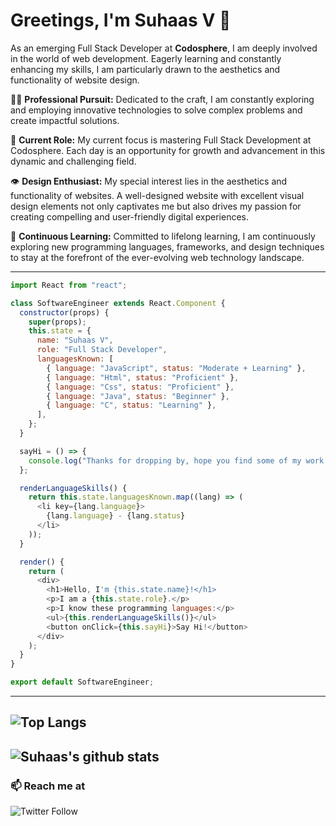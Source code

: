 # Greetings, I'm Suhaas V 👋

As an emerging Full Stack Developer at **Codosphere**, I am deeply involved in the world of web development. Eagerly learning and constantly enhancing my skills, I am particularly drawn to the aesthetics and functionality of website design.

👨‍💻 **Professional Pursuit:** Dedicated to the craft, I am constantly exploring and employing innovative technologies to solve complex problems and create impactful solutions.

🚀 **Current Role:** My current focus is mastering Full Stack Development at Codosphere. Each day is an opportunity for growth and advancement in this dynamic and challenging field.

👁️ **Design Enthusiast:** My special interest lies in the aesthetics and functionality of websites. A well-designed website with excellent visual design elements not only captivates me but also drives my passion for creating compelling and user-friendly digital experiences.

🌱 **Continuous Learning:** Committed to lifelong learning, I am continuously exploring new programming languages, frameworks, and design techniques to stay at the forefront of the ever-evolving web technology landscape.

---

```javascript
import React from "react";

class SoftwareEngineer extends React.Component {
  constructor(props) {
    super(props);
    this.state = {
      name: "Suhaas V",
      role: "Full Stack Developer",
      languagesKnown: [
        { language: "JavaScript", status: "Moderate + Learning" },
        { language: "Html", status: "Proficient" },
        { language: "Css", status: "Proficient" },
        { language: "Java", status: "Beginner" },
        { language: "C", status: "Learning" },
      ],
    };
  }

  sayHi = () => {
    console.log("Thanks for dropping by, hope you find some of my work interesting.");
  };

  renderLanguageSkills() {
    return this.state.languagesKnown.map((lang) => (
      <li key={lang.language}>
        {lang.language} - {lang.status}
      </li>
    ));
  }

  render() {
    return (
      <div>
        <h1>Hello, I'm {this.state.name}!</h1>
        <p>I am a {this.state.role}.</p>
        <p>I know these programming languages:</p>
        <ul>{this.renderLanguageSkills()}</ul>
        <button onClick={this.sayHi}>Say Hi!</button>
      </div>
    );
  }
}

export default SoftwareEngineer;
```
---

![Top Langs](https://github-readme-stats.vercel.app/api/top-langs/?username=suhaasvijay&layout=compact&theme=dark&hide_border=true)
---

![Suhaas's github stats](https://github-readme-stats.vercel.app/api?username=suhaasvijay&show_icons=true&hide_border=true&theme=dark)
---
### 📫 Reach me at 
![Twitter Follow](https://img.shields.io/twitter/follow/suhaas_v10?style=social)
